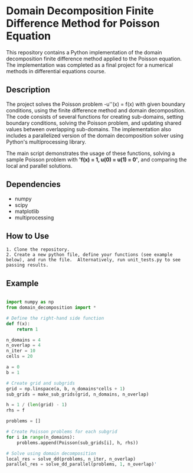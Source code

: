 # Domain Decomposition Finite Difference Method for Poisson Equation

This repository contains a Python implementation of the domain decomposition finite difference method applied to the Poisson equation. The implementation was completed as a final project for a numerical methods in differential equations course.

## Description

The project solves the Poisson problem -u''(x) = f(x) with given boundary conditions, using the finite difference method and domain decomposition. The code consists of several functions for creating sub-domains, setting boundary conditions, solving the Poisson problem, and updating shared values between overlapping sub-domains. The implementation also includes a parallelized version of the domain decomposition solver using Python's multiprocessing library.

The main script demonstrates the usage of these functions, solving a sample Poisson problem with **'f(x) = 1, u(0) = u(1) = 0'**, and comparing the local and parallel solutions.

## Dependencies

   - numpy
   - scipy
   - matplotlib
   - multiprocessing

## How to Use

    1. Clone the repository.
    2. Create a new python file, define your functions (see example below), and run the file.  Alternatively, run unit_tests.py to see passing results.
  
## Example


```python

import numpy as np
from domain_decomposition import *

# Define the right-hand side function
def f(x):
    return 1

n_domains = 4
n_overlap = 4
n_iter = 10
cells = 20

a = 0
b = 1

# Create grid and subgrids
grid = np.linspace(a, b, n_domains*cells + 1)
sub_grids = make_sub_grids(grid, n_domains, n_overlap)

h = 1 / (len(grid) - 1)
rhs = f

problems = []

# Create Poisson problems for each subgrid
for i in range(n_domains):
    problems.append(Poisson(sub_grids[i], h, rhs))

# Solve using domain decomposition
local_res = solve_dd(problems, n_iter, n_overlap)
parallel_res = solve_dd_parallel(problems, 1, n_overlap)'
```
